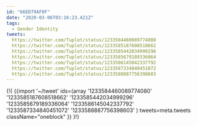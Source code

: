 ```yaml
---
id: "66ED79AF0F"
date: "2020-03-06T03:16:23.421Z"
tags:
  - Gender Identity
tweets:
  https://twitter.com/Tuplet/status/1233584460089774080
  https://twitter.com/Tuplet/status/1233585187608518662
  https://twitter.com/Tuplet/status/1233585442034999296
  https://twitter.com/Tuplet/status/1233585679189336064
  https://twitter.com/Tuplet/status/1233586145042337792
  https://twitter.com/Tuplet/status/1233587334840451072
  https://twitter.com/Tuplet/status/1233588887756398603
---
```

{!{
  {{import '~/tweet' ids=(array
    '1233584460089774080'
    '1233585187608518662'
    '1233585442034999296'
    '1233585679189336064'
    '1233586145042337792'
    '1233587334840451072'
    '1233588887756398603'
  ) tweets=meta.tweets className="oneblock" }}
}!}

